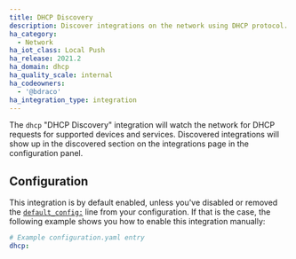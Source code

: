 ```yaml
---
title: DHCP Discovery
description: Discover integrations on the network using DHCP protocol.
ha_category:
  - Network
ha_iot_class: Local Push
ha_release: 2021.2
ha_domain: dhcp
ha_quality_scale: internal
ha_codeowners:
  - '@bdraco'
ha_integration_type: integration
---
```


The `dhcp` "DHCP Discovery" integration will watch the network for DHCP requests for supported devices and services. Discovered integrations will show up in the discovered section on the integrations page in the configuration panel.

## Configuration

This integration is by default enabled, unless you've disabled or removed the [`default_config:`](/integrations/default_config/) line from your configuration. If that is the case, the following example shows you how to enable this integration manually:

```yaml
# Example configuration.yaml entry
dhcp:
```
